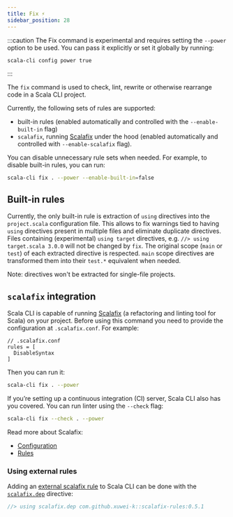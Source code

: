 ```yaml
---
title: Fix ⚡️
sidebar_position: 28
---
```


:::caution
The Fix command is experimental and requires setting the `--power` option to be used.
You can pass it explicitly or set it globally by running:

    scala-cli config power true
:::

The `fix` command is used to check, lint, rewrite or otherwise rearrange code in a Scala CLI project.

Currently, the following sets of rules are supported:
- built-in rules (enabled automatically and controlled with the `--enable-built-in` flag)
- `scalafix`, running [Scalafix](https://scalacenter.github.io/scalafix/) under the hood (enabled automatically and controlled with `--enable-scalafix` flag).

You can disable unnecessary rule sets when needed.
For example, to disable built-in rules, you can run:
```bash
scala-cli fix . --power --enable-built-in=false
```

## Built-in rules

Currently, the only built-in rule is extraction of `using` directives into the `project.scala` configuration file.
This allows to fix warnings tied to having `using` directives present in multiple files and eliminate duplicate directives.
Files containing (experimental) `using target` directives, e.g. `//> using target.scala 3.0.0` will not be changed by `fix`.
The original scope (`main` or `test`) of each extracted directive is respected. `main` scope directives are transformed 
them into their `test.*` equivalent when needed.

Note: directives won't be extracted for single-file projects.

## `scalafix` integration

Scala CLI is capable of running [Scalafix](https://scalacenter.github.io/scalafix/) (a refactoring and linting tool for Scala) on your project.
Before using this command you need to provide the configuration at `.scalafix.conf`.
For example:
``` text title=.scalafix.conf
// .scalafix.conf
rules = [
  DisableSyntax
]
```

Then you can run it:
```bash
scala-cli fix . --power
```

If you’re setting up a continuous integration (CI) server, Scala CLI also has you covered.
You can run linter using the `--check` flag:
```bash fail
scala-cli fix --check . --power
```

Read more about Scalafix:
- [Configuration](https://scalacenter.github.io/scalafix/docs/users/configuration.html)
- [Rules](https://scalacenter.github.io/scalafix/docs/rules/overview.html)

### Using external rules

Adding an [external scalafix rule](https://scalacenter.github.io/scalafix/docs/rules/external-rules.html) to Scala CLI can be done with the [`scalafix.dep`](./compile.md#compile-only-dependencies) directive:
```scala compile power
//> using scalafix.dep com.github.xuwei-k::scalafix-rules:0.5.1
```